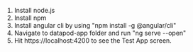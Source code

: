 1. Install node.js 
2. Install npm
3. Install angular cli by using "npm install -g @angular/cli"
4. Navigate to datapod-app folder and run "ng serve --open"
5. Hit https://localhost:4200 to see the Test App screen.
